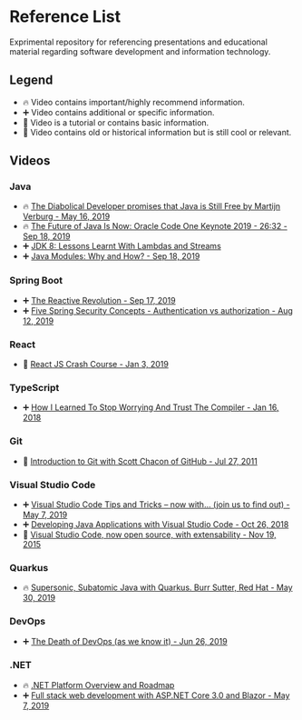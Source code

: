 # Reference List

Exprimental repository for referencing presentations and educational material regarding software development and information technology.

## Legend

- :fire: Video contains important/highly recommend information.
- :heavy_plus_sign: Video contains additional or specific information.
- :pencil: Video is a tutorial or contains basic information.
- :scroll: Video contains old or historical information but is still cool or relevant.

## Videos

### Java
- :fire: [The Diabolical Developer promises that Java is Still Free by Martijn Verburg - May 16, 2019](https://www.youtube.com/watch?v=T5Qg9tL81Ik)
- :fire: [The Future of Java Is Now: Oracle Code One Keynote 2019 - 26:32 - Sep 18, 2019](https://www.youtube.com/watch?v=jVWIfw9eIcY&t=1592s)
- :heavy_plus_sign: [JDK 8: Lessons Learnt With Lambdas and Streams](https://www.youtube.com/watch?v=wZKmA6XodNE)
- :heavy_plus_sign: [Java Modules: Why and How? - Sep 18, 2019](https://www.youtube.com/watch?v=DItYExUOPeM)

### Spring Boot
- :heavy_plus_sign: [The Reactive Revolution - Sep 17, 2019](https://www.youtube.com/watch?v=Y-r_S2UAzGY)
- :heavy_plus_sign: [Five Spring Security Concepts - Authentication vs authorization - Aug 12, 2019](https://www.youtube.com/watch?v=I0poT4UxFxE)

### React
- :pencil: [React JS Crash Course - Jan 3, 2019](https://www.youtube.com/watch?v=sBws8MSXN7A)

### TypeScript
- :heavy_plus_sign: [How I Learned To Stop Worrying And Trust The Compiler - Jan 16, 2018](https://www.youtube.com/watch?v=mgTenYbX2Kw)

### Git
- :scroll: [Introduction to Git with Scott Chacon of GitHub - Jul 27, 2011](https://www.youtube.com/watch?v=ZDR433b0HJY)

### Visual Studio Code
- :heavy_plus_sign: [Visual Studio Code Tips and Tricks – now with… (join us to find out) - May 7, 2019](https://www.youtube.com/watch?v=tnSnVlbKtMk)
- :heavy_plus_sign: [Developing Java Applications with Visual Studio Code - Oct 26, 2018](https://www.youtube.com/watch?v=RJIfsSmU9zk)
- :scroll: [Visual Studio Code, now open source, with extensability - Nov 19, 2015](https://www.youtube.com/watch?v=x4-J1MpMGog)

### Quarkus
- :fire: [Supersonic, Subatomic Java with Quarkus. Burr Sutter, Red Hat - May 30, 2019](https://www.youtube.com/watch?v=iJBh2NoSCKM)

### DevOps
- :heavy_plus_sign: [The Death of DevOps (as we know it) - Jun 26, 2019](https://www.youtube.com/watch?v=GZbZ8YCfqhg)

### .NET
- :fire: [.NET Platform Overview and Roadmap](https://www.youtube.com/watch?v=ZlO1utbB2GQ)
- :heavy_plus_sign: [Full stack web development with ASP.NET Core 3.0 and Blazor - May 7, 2019](https://www.youtube.com/watch?v=y7LAbdoNBJA)
